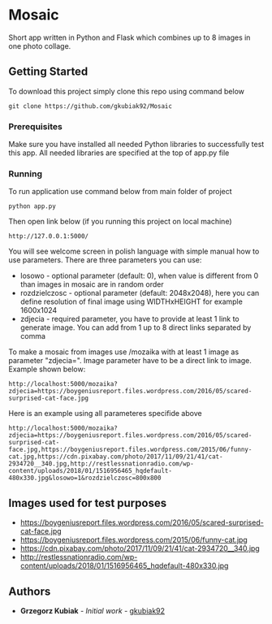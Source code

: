 # Mosaic

Short app written in Python and Flask which combines up to 8 images in one photo collage. 

## Getting Started

To download this project simply clone this repo using command below
```
git clone https://github.com/gkubiak92/Mosaic
```

### Prerequisites

Make sure you have installed all needed Python libraries to successfully test this app.
All needed libraries are specified at the top of app.py file

### Running

To run application use command below from main folder of project
```
python app.py
```

Then open link below (if you running this project on local machine)
```
http://127.0.0.1:5000/
```

You will see welcome screen in polish language with simple manual how to use parameters.
There are three parameters you can use:
* losowo - optional parameter (default: 0), when value is different from 0 than images in mosaic are in random order
* rozdzielczosc - optional parameter (default: 2048x2048), here you can define resolution of final image using WIDTHxHEIGHT for example 1600x1024
* zdjecia - required parameter, you have to provide at least 1 link to generate image. You can add from 1 up to 8 direct links separated by comma

To make a mosaic from images use /mozaika with at least 1 image as parameter "zdjecia=".
Image parameter have to be a direct link to image. Example shown below:

```
http://localhost:5000/mozaika?zdjecia=https://boygeniusreport.files.wordpress.com/2016/05/scared-surprised-cat-face.jpg
```

Here is an example using all parameteres specifide above

```
http://localhost:5000/mozaika?zdjecia=https://boygeniusreport.files.wordpress.com/2016/05/scared-surprised-cat-face.jpg,https://boygeniusreport.files.wordpress.com/2015/06/funny-cat.jpg,https://cdn.pixabay.com/photo/2017/11/09/21/41/cat-2934720__340.jpg,http://restlessnationradio.com/wp-content/uploads/2018/01/1516956465_hqdefault-480x330.jpg&losowo=1&rozdzielczosc=800x800
```



## Images used for test purposes

* https://boygeniusreport.files.wordpress.com/2016/05/scared-surprised-cat-face.jpg
* https://boygeniusreport.files.wordpress.com/2015/06/funny-cat.jpg
* https://cdn.pixabay.com/photo/2017/11/09/21/41/cat-2934720__340.jpg
* http://restlessnationradio.com/wp-content/uploads/2018/01/1516956465_hqdefault-480x330.jpg


## Authors

* **Grzegorz Kubiak** - *Initial work* - [gkubiak92](https://github.com/gkubiak92)
